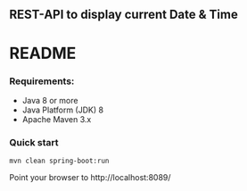 ## REST-API to display current Date & Time

# README

### Requirements:
* Java 8 or more
* Java Platform (JDK) 8
* Apache Maven 3.x

### Quick start
````
mvn clean spring-boot:run
````

  Point your browser to  http://localhost:8089/


